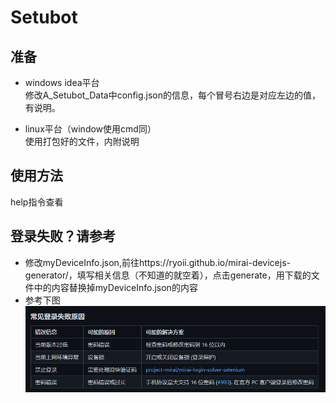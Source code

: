 # Setubot
## 准备
- windows idea平台  
修改A_Setubot_Data中config.json的信息，每个冒号右边是对应左边的值，有说明。  
  
- linux平台（window使用cmd同）  
使用打包好的文件，内附说明
  
## 使用方法
help指令查看

## 登录失败？请参考
- 修改myDeviceInfo.json,前往https://ryoii.github.io/mirai-devicejs-generator/，填写相关信息（不知道的就空着），点击generate，用下载的文件中的内容替换掉myDeviceInfo.json的内容
- 参考下图  
  ![114514](src/main/resources/QQ截图20210403210135.png)